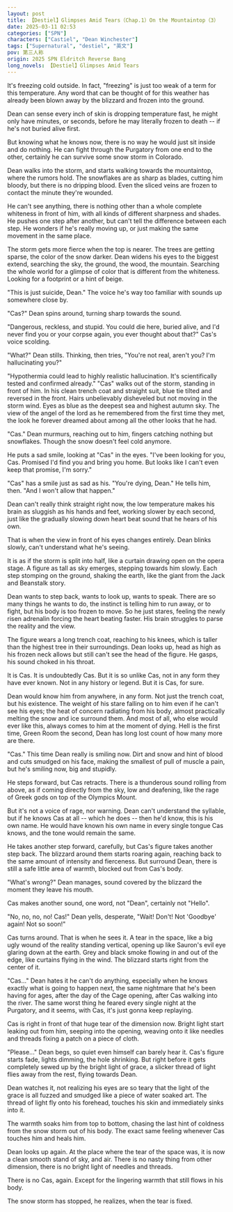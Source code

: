 ```yaml
---
layout: post
title: 【Destiel】Glimpses Amid Tears（Chap.1）On the Mountaintop（3）
date: 2025-03-11 02:53
categories: ["SPN"]
characters: ["Castiel", "Dean Winchester"]
tags: ["Supernatural", "destiel", "英文"]
pov: 第三人称
origin: 2025 SPN Eldritch Reverse Bang
long_novels: 【Destiel】Glimpses Amid Tears
---
```


It's freezing cold outside. In fact, "freezing" is just too weak of a term for this temperature. Any word that can be thought of for this weather has already been blown away by the blizzard and frozen into the ground.

Dean can sense every inch of skin is dropping temperature fast, he might only have minutes, or seconds, before he may literally frozen to death -- if he's not buried alive first.

But knowing what he knows now, there is no way he would just sit inside and do nothing. He can fight through the Purgatory from one end to the other, certainly he can survive some snow storm in Colorado.

Dean walks into the storm, and starts walking towards the mountaintop, where the rumors hold. The snowflakes are as sharp as blades, cutting him bloody, but there is no dripping blood. Even the sliced veins are frozen to contact the minute they're wounded.

He can't see anything, there is nothing other than a whole complete whiteness in front of him, with all kinds of different sharpness and shades. He pushes one step after another, but can't tell the difference between each step. He wonders if he's really moving up, or just making the same movement in the same place.

The storm gets more fierce when the top is nearer. The trees are getting sparse, the color of the snow darker. Dean widens his eyes to the biggest extend, searching the sky, the ground, the wood, the mountain. Searching the whole world for a glimpse of color that is different from the whiteness. Looking for a footprint or a hint of beige.

"This is just suicide, Dean." The voice he's way too familiar with sounds up somewhere close by.

"Cas?" Dean spins around, turning sharp towards the sound.

"Dangerous, reckless, and stupid. You could die here, buried alive, and I'd never find you or your corpse again, you ever thought about that?" Cas's voice scolding.

"What?" Dean stills. Thinking, then tries, "You're not real, aren't you? I'm hallucinating you?"

"Hypothermia could lead to highly realistic hallucination. It's scientifically tested and confirmed already." "Cas" walks out of the storm, standing in front of him. In his clean trench coat and straight suit, blue tie tilted and reversed in the front. Hairs unbelievably disheveled but not moving in the storm wind. Eyes as blue as the deepest sea and highest autumn sky. The view of the angel of the lord as he remembered from the first time they met, the look he forever dreamed about among all the other looks that he had.

"Cas." Dean murmurs, reaching out to him, fingers catching nothing but snowflakes. Though the snow doesn't feel cold anymore.

He puts a sad smile, looking at "Cas" in the eyes. "I've been looking for you, Cas. Promised I'd find you and bring you home. But looks like I can't even keep that promise, I'm sorry."

"Cas" has a smile just as sad as his. "You're dying, Dean." He tells him, then. "And I won't allow that happen."

Dean can't really think straight right now, the low temperature makes his brain as sluggish as his hands and feet, working slower by each second, just like the gradually slowing down heart beat sound that he hears of his own.

That is when the view in front of his eyes changes entirely. Dean blinks slowly, can't understand what he's seeing.

It is as if the storm is split into half, like a curtain drawing open on the opera stage. A figure as tall as sky emerges, stepping towards him slowly. Each step stomping on the ground, shaking the earth, like the giant from the Jack and Beanstalk story.

Dean wants to step back, wants to look up, wants to speak. There are so many things he wants to do, the instinct is telling him to run away, or to fight, but his body is too frozen to move. So he just stares, feeling the newly risen adrenalin forcing the heart beating faster. His brain struggles to parse the reality and the view.

The figure wears a long trench coat, reaching to his knees, which is taller than the highest tree in their surroundings. Dean looks up, head as high as his frozen neck allows but still can't see the head of the figure. He gasps, his sound choked in his throat.

It is Cas. It is undoubtedly Cas. But it is so unlike Cas, not in any form they have ever known. Not in any history or legend. But it is Cas, for sure.

Dean would know him from anywhere, in any form. Not just the trench coat, but his existence. The weight of his stare falling on to him even if he can't see his eyes; the heat of concern radiating from his body, almost practically melting the snow and ice surround them. And most of all, who else would ever like this, always comes to him at the moment of dying. Hell is the first time, Green Room the second, Dean has long lost count of how many more are there.

"Cas." This time Dean really is smiling now. Dirt and snow and hint of blood and cuts smudged on his face, making the smallest of pull of muscle a pain, but he's smiling now, big and stupidly.

He steps forward, but Cas retracts. There is a thunderous sound rolling from above, as if coming directly from the sky, low and deafening, like the rage of Greek gods on top of the Olympics Mount.

But it's not a voice of rage, nor warning. Dean can't understand the syllable, but if he knows Cas at all -- which he does -- then he'd know, this is his own name. He would have known his own name in every single tongue Cas knows, and the tone would remain the same.

He takes another step forward, carefully, but Cas's figure takes another step back. The blizzard around them starts roaring again, reaching back to the same amount of intensity and fierceness. But surround Dean, there is still a safe little area of warmth, blocked out from Cas's body.

"What's wrong?" Dean manages, sound covered by the blizzard the moment they leave his mouth.

Cas makes another sound, one word, not "Dean", certainly not "Hello".

"No, no, no, no! Cas!" Dean yells, desperate, "Wait! Don't! Not 'Goodbye' again! Not so soon!"

Cas turns around. That is when he sees it. A tear in the space, like a big ugly wound of the reality standing vertical, opening up like Sauron's evil eye glaring down at the earth. Grey and black smoke flowing in and out of the edge, like curtains flying in the wind. The blizzard starts right from the center of it.

"Cas..." Dean hates it he can't do anything, especially when he knows exactly what is going to happen next, the same nightmare that he's been having for ages, after the day of the Cage opening, after Cas walking into the river. The same worst thing he feared every single night at the Purgatory, and it seems, with Cas, it's just gonna keep replaying.

Cas is right in front of that huge tear of the dimension now. Bright light start leaking out from him, seeping into the opening, weaving onto it like needles and threads fixing a patch on a piece of cloth.

"Please..." Dean begs, so quiet even himself can barely hear it. Cas's figure starts fade, lights dimming, the hole shrinking. But right before it gets completely sewed up by the bright light of grace, a slicker thread of light flies away from the rest, flying towards Dean.

Dean watches it, not realizing his eyes are so teary that the light of the grace is all fuzzed and smudged like a piece of water soaked art. The thread of light fly onto his forehead, touches his skin and immediately sinks into it.

The warmth soaks him from top to bottom, chasing the last hint of coldness from the snow storm out of his body. The exact same feeling whenever Cas touches him and heals him.

Dean looks up again. At the place where the tear of the space was, it is now a clean smooth stand of sky, and air. There is no nasty thing from other dimension, there is no bright light of needles and threads.

There is no Cas, again. Except for the lingering warmth that still flows in his body.

The snow storm has stopped, he realizes, when the tear is fixed.

